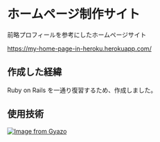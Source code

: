 # ホームページ制作サイト
前略プロフィールを参考にしたホームページサイト

https://my-home-page-in-heroku.herokuapp.com/

## 作成した経緯
Ruby on Rails を一通り復習するため、作成しました。

## 使用技術
[![Image from Gyazo](https://i.gyazo.com/258db6ffdd0fe3f61849e75029dafb0e.png)](https://gyazo.com/258db6ffdd0fe3f61849e75029dafb0e)
